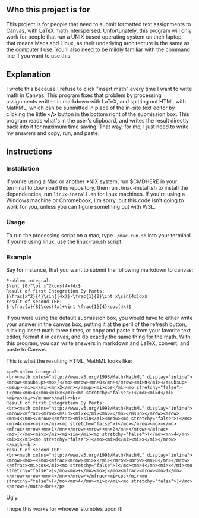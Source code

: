 ## Who this project is for
This project is for people that need to submit formatted text assignments to Canvas, with LaTeX math interspersed. Unfortunately, this program will only work for people that run a UNIX based operating system on their laptop, that means Macs and Linux, as their underlying architecture is the same as the computer I use. You'll also need to be mildly familiar with the command line if you want to use this.

## Explanation
I wrote this because I refuse to click "insert:math" every time I want to write math in Canvas. This program fixes that problem by processing assignments written in markdown with LaTeX, and spitting out HTML with MathML, which can be submitted in place of the in-site text editor by clicking the little **</>** button in the bottom right of the submission box. This program reads what's in the user's clipboard, and writes the result directly back into it for maximum time saving. That way, for me, I just need to write my answers and copy, run, and paste.


## Instructions
### Installation
If you're using a Mac or another *NIX system, run $CMDHERE in your terminal to download this repository, then run ./mac-install.sh to install the dependencies, run `linux-install.sh` for linux machines. If you're using a Windows machine or Chromebook, I'm sorry, but this code isn't going to work for you, unless you can figure something out with WSL.

### Usage
To run the processing script on a mac, type `./mac-run.sh` into your terminal. If you're using linux, use the linux-run.sh script.

### Example
Say for instance, that you want to submit the following markdown to canvas:
```
Problem integral:
$\int_{0}^\pi x^2\cos(4x)dx$
Result of first Integration By Parts:
$\frac{x^2}{4}\sin{(4x)}-\frac{1}{2}\int x\sin(4x)dx$
result of second IBP:
$-\frac{x}{8}\cos(4x)+\int \frac{1}{4}\cos(4x)$
```
If you were using the default submission box, you would have to either write your answer in the canvas box, putting it at the peril of the refresh button, clicking insert math three times, or copy and paste it from your favorite text editor, format it in canvas, and do exactly the same thing for the math. With this program, you can write answers in markdown and LaTeX, convert, and paste to Canvas.

This is what the resulting HTML_MathML looks like:
```
<p>Problem integral:
<br><math xmlns="http://www.w3.org/1998/Math/MathML" display="inline"><mrow><msubsup><mo>∫</mo><mrow><mn>0</mn></mrow><mi>π</mi></msubsup><msup><mi>x</mi><mn>2</mn></msup><mi>cos</mi><mo stretchy="false">(</mo><mn>4</mn><mi>x</mi><mo stretchy="false">)</mo><mi>d</mi><mi>x</mi></mrow></math><br>
Result of first Integration By Parts:
<br><math xmlns="http://www.w3.org/1998/Math/MathML" display="inline"><mrow><mfrac><mrow><msup><mi>x</mi><mn>2</mn></msup></mrow><mrow><mn>4</mn></mrow></mfrac><mi>sin</mi><mrow><mo stretchy="false">(</mo><mn>4</mn><mi>x</mi><mo stretchy="false">)</mo></mrow><mo>−</mo><mfrac><mrow><mn>1</mn></mrow><mrow><mn>2</mn></mrow></mfrac><mo>∫</mo><mi>x</mi><mi>sin</mi><mo stretchy="false">(</mo><mn>4</mn><mi>x</mi><mo stretchy="false">)</mo><mi>d</mi><mi>x</mi></mrow></math><br>
result of second IBP:
<br><math xmlns="http://www.w3.org/1998/Math/MathML" display="inline"><mrow><mo>−</mo><mfrac><mrow><mi>x</mi></mrow><mrow><mn>8</mn></mrow></mfrac><mi>cos</mi><mo stretchy="false">(</mo><mn>4</mn><mi>x</mi><mo stretchy="false">)</mo><mo>+</mo><mo>∫</mo><mfrac><mrow><mn>1</mn></mrow><mrow><mn>4</mn></mrow></mfrac><mi>cos</mi><mo stretchy="false">(</mo><mn>4</mn><mi>x</mi><mo stretchy="false">)</mo></mrow></math><br></p>
```
Ugly.


I hope this works for whoever stumbles upon it!
